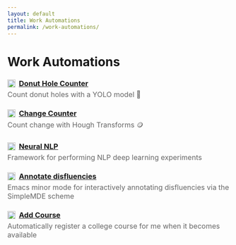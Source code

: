 ```yaml
---
layout: default
title: Work Automations
permalink: /work-automations/
---
```


<h1>Work Automations</h1>

<h3 style="margin-bottom: 0;">
  <img
    src="https://github.githubassets.com/images/modules/logos_page/GitHub-Mark.png"
    width="18"
    style="vertical-align:-3px; margin-right:4px;"
  >
  <a href="https://github.com/ebanner/donut-hole-counter">Donut Hole Counter</a>
</h3>
<p style="margin-top: 5px; color: #666; font-size: 16px;">
  Count donut holes with a YOLO model 🍩
</p>

<h3 style="margin-bottom: 0;">
  <img
    src="https://github.githubassets.com/images/modules/logos_page/GitHub-Mark.png"
    width="18"
    style="vertical-align:-3px; margin-right:4px;"
  >
  <a href="https://github.com/ebanner/change-counter">Change Counter</a>
</h3>
<p style="margin-top: 5px; color: #666; font-size: 16px;">
  Count change with Hough Transforms 🪙
</p>

<h3 style="margin-bottom: 0;">
  <img
    src="https://github.githubassets.com/images/modules/logos_page/GitHub-Mark.png"
    width="18"
    style="vertical-align:-3px; margin-right:4px;"
  >
  <a href="https://github.com/ebanner/neural-nlp">Neural NLP</a>
</h3>
<p style="margin-top: 5px; color: #666; font-size: 16px;">
  Framework for performing NLP deep learning experiments
</p>

<h3 style="margin-bottom: 0;">
  <img
    src="https://github.githubassets.com/images/modules/logos_page/GitHub-Mark.png"
    width="18"
    style="vertical-align:-3px; margin-right:4px;"
  >
  <a href="https://github.com/ebanner/dotfiles/blob/14818ad5686e6aafd263cb4673f8fd412366cccd/elisp/simple-mde.el">Annotate disfluencies</a>
</h3>
<p style="margin-top: 5px; color: #666; font-size: 16px;">
  Emacs minor mode for interactively annotating disfluencies via the SimpleMDE scheme
</p>

<h3 style="margin-bottom: 0;">
  <img
    src="https://github.githubassets.com/images/modules/logos_page/GitHub-Mark.png"
    width="18"
    style="vertical-align:-3px; margin-right:4px;"
  >
  <a href="https://github.com/ebanner/scripts/blob/master/add_course.pl">Add Course</a>
</h3>
<p style="margin-top: 5px; color: #666; font-size: 16px;">
  Automatically register a college course for me when it becomes available
</p>
